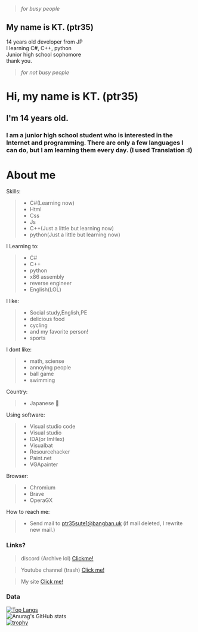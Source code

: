 > *for busy people*
 ## My name is KT. (ptr35)
 14 years old developer from JP
 <br>
 I learning C#, C++, python
 <br>
Junior high school sophomore
 <br>
 thank you.

> *for not busy people* 
# Hi, my name is KT. (ptr35)
## I'm 14 years old.
### I am a junior high school student who is interested in the Internet and programming. There are only a few languages I can do, but I am learning them every day. (I used Translation :l)  
# About me

Skills:
>* C#(Learning now)
>* Html 
>* Css
>* Js
>* C++(Just a little but learning now)
>* python(Just a little but learning now)

I Learning to:
>* C#
>* C++
>* python
>* x86 assembly
>* reverse engineer
>* English(LOL)

I like:
>* Social study,English,PE
>* delicious food
>* cycling
>* and my favorite person!
>* sports

I dont like:
>* math, sciense
>* annoying people
>* ball game
>* swimming

Country:
>* Japanese 🗾

Using software:
>* Visual studio code
>* Visual studio
>* IDA(or ImHex)
>* Visualbat
>* Resourcehacker
>* Paint.net
>* VGApainter

Browser:
>* Chromium
>* Brave
>* OperaGX

How to reach me:
>* Send mail to ptr35sute1@bangban.uk (if mail deleted, I rewrite new mail.)

### Links?
> discord (Archive lol)
> [Clickme!](https://discord.gg/uBhTBaQy4K)

> Youtube channel (trash)
> [Click me!](https://www.youtube.com/@KT_ptr35)

> My site
> [Click me!](https://ktxxxx0828.github.io/KTsite)


### Data
[![Top Langs](https://github-readme-stats.vercel.app/api/top-langs/?username=KTxXxX0828&layout=compact&hide=makefile&theme=radical&count_private=true)](https://github.com/anuraghazra/github-readme-stats)
<br>
![Anurag's GitHub stats](https://github-readme-stats.vercel.app/api?username=ktxxxx0828&hide=stars,issues&show_icons=true&border_radius=4.5&theme=radical&count_private=true&include_all_commits=true&hide_rank=true)
<br>
[![trophy](https://github-profile-trophy.vercel.app/?username=ktxxxx0828&theme=onedark)](https://github.com/ryo-ma/github-profile-trophy)



<!--
**KTxXxX0828/KTxXxX0828** is a ✨ _special_ ✨ repository because its `README.md` (this file) appears on your GitHub profile.

Here are some ideas to get you started:

- 🔭 I’m currently working on ...
- 🌱 I’m currently learning ...
- 👯 I’m looking to collaborate on ...
- 🤔 I’m looking for help with ...
- 💬 Ask me about ...
- 📫 How to reach me: ...
- 😄 Pronouns: ...
- ⚡ Fun fact: ...
-->

